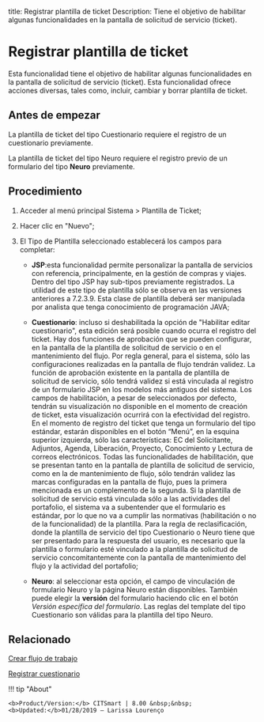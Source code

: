 title:  Registrar plantilla de ticket 
Description: Tiene el objetivo de habilitar algunas funcionalidades en la pantalla de solicitud de servicio (ticket).
# Registrar plantilla de ticket

Esta funcionalidad tiene el objetivo de habilitar algunas funcionalidades en la pantalla de solicitud de servicio (ticket).
Esta funcionalidad ofrece acciones diversas, tales como, incluir, cambiar y borrar plantilla de ticket.

Antes de empezar
----------------

La plantilla de ticket del tipo Cuestionario requiere el registro de un
cuestionario previamente.

La plantilla de ticket del tipo Neuro requiere el registro previo de un
formulario del tipo **Neuro** previamente.

Procedimiento
-------------

1.  Acceder al menú principal Sistema \> Plantilla de Ticket;

2.  Hacer clic en "Nuevo";

3.  El Tipo de Plantilla seleccionado establecerá los campos para completar:

    -   **JSP**:esta funcionalidad permite personalizar la pantalla de servicios con
    referencia, principalmente, en la gestión de compras y viajes. Dentro del
    tipo JSP hay sub-tipos previamente registrados. La utilidad de este tipo de
    plantilla sólo se observa en las versiones anteriores a 7.2.3.9. Esta clase
    de plantilla deberá ser manipulada por analista que tenga conocimiento de
    programación JAVA;

    -   **Cuestionario**: incluso si deshabilitada la opción de "Habilitar editar
    cuestionario", esta edición será posible cuando ocurra el registro del
    ticket. Hay dos funciones de aprobación que se pueden configurar, en la
    pantalla de la plantilla de solicitud de servicio o en el mantenimiento del
    flujo. Por regla general, para el sistema, sólo las configuraciones
    realizadas en la pantalla de flujo tendrán validez. La función de aprobación
    existente en la pantalla de plantilla de solicitud de servicio, sólo tendrá
    validez si está vinculada al registro de un formulario JSP en los modelos
    más antiguos del sistema. Los campos de habilitación, a pesar de
    seleccionados por defecto, tendrán su visualización no disponible en el
    momento de creación de ticket, esta visualización ocurrirá con la
    efectividad del registro. En el momento de registro del ticket que tenga un
    formulario del tipo estándar, estarán disponibles en el botón “Menú”, en la
    esquina superior izquierda, sólo las características: EC del Solicitante,
    Adjuntos, Agenda, Liberación, Proyecto, Conocimiento y Lectura de correos
    electrónicos. Todas las funcionalidades de habilitación, que se presentan
    tanto en la pantalla de plantilla de solicitud de servicio, como en la de
    mantenimiento de flujo, sólo tendrán validez las marcas configuradas en la
    pantalla de flujo, pues la primera mencionada es un complemento de la
    segunda. Si la plantilla de solicitud de servicio está vinculada sólo a las
    actividades del portafolio, el sistema va a subentender que el formulario es
    estándar, por lo que no va a cumplir las normativas (habilitación o no de la
    funcionalidad) de la plantilla. Para la regla de reclasificación, donde la
    plantilla de servicio del tipo Cuestionario o Neuro tiene que ser presentado
    para la respuesta del usuario, es necesario que la plantilla o formulario
    esté vinculado a la plantilla de solicitud de servicio concomitantemente con
    la pantalla de mantenimiento del flujo y la actividad del portafolio;

    -   **Neuro**: al seleccionar esta opción, el campo de vinculación de formulario
    Neuro y la página Neuro están disponibles. También puede elegir la
    **versión** del formulario haciendo clic en el botón *Versión específica del
    formulario*. Las reglas del template del tipo Cuestionario son válidas para
    la plantilla del tipo Neuro.

Relacionado
-----------

[Crear flujo de trabajo](/es-es/citsmart-platform-9/workflow/use/create-flow.html)

[Registrar cuestionario](/es-es/citsmart-platform-9/platform-administration/questionnaires/questionaires-management/register-questionnaire.html)


!!! tip "About"

    <b>Product/Version:</b> CITSmart | 8.00 &nbsp;&nbsp;
    <b>Updated:</b>01/28/2019 – Larissa Lourenço

